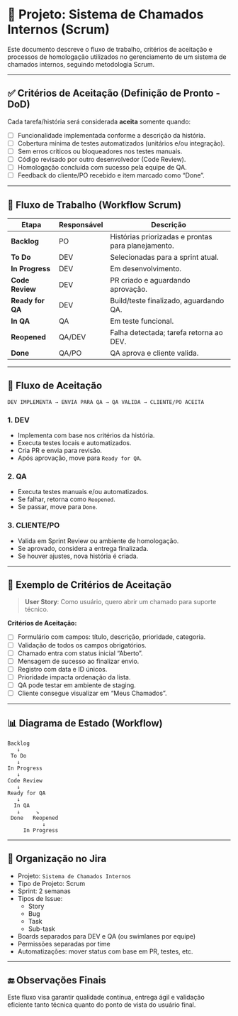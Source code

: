 # 📂 Projeto: Sistema de Chamados Internos (Scrum)

Este documento descreve o fluxo de trabalho, critérios de aceitação e processos de homologação utilizados no gerenciamento de um sistema de chamados internos, seguindo metodologia Scrum.

---

## ✅ Critérios de Aceitação (Definição de Pronto - DoD)

Cada tarefa/história será considerada **aceita** somente quando:

- [ ] Funcionalidade implementada conforme a descrição da história.
- [ ] Cobertura mínima de testes automatizados (unitários e/ou integração).
- [ ] Sem erros críticos ou bloqueadores nos testes manuais.
- [ ] Código revisado por outro desenvolvedor (Code Review).
- [ ] Homologação concluída com sucesso pela equipe de QA.
- [ ] Feedback do cliente/PO recebido e item marcado como “Done”.

---

## 🔁 Fluxo de Trabalho (Workflow Scrum)

| Etapa             | Responsável | Descrição                                                                 |
|-------------------|-------------|---------------------------------------------------------------------------|
| **Backlog**       | PO          | Histórias priorizadas e prontas para planejamento.                        |
| **To Do**         | DEV         | Selecionadas para a sprint atual.                                         |
| **In Progress**   | DEV         | Em desenvolvimento.                                                       |
| **Code Review**   | DEV         | PR criado e aguardando aprovação.                                         |
| **Ready for QA**  | DEV         | Build/teste finalizado, aguardando QA.                                    |
| **In QA**         | QA          | Em teste funcional.                                                       |
| **Reopened**      | QA/DEV      | Falha detectada; tarefa retorna ao DEV.                                   |
| **Done**          | QA/PO       | QA aprova e cliente valida.                                               |

---

## 🧪 Fluxo de Aceitação

```text
DEV IMPLEMENTA → ENVIA PARA QA → QA VALIDA → CLIENTE/PO ACEITA
```

### 1. DEV
- Implementa com base nos critérios da história.
- Executa testes locais e automatizados.
- Cria PR e envia para revisão.
- Após aprovação, move para `Ready for QA`.

### 2. QA
- Executa testes manuais e/ou automatizados.
- Se falhar, retorna como `Reopened`.
- Se passar, move para `Done`.

### 3. CLIENTE/PO
- Valida em Sprint Review ou ambiente de homologação.
- Se aprovado, considera a entrega finalizada.
- Se houver ajustes, nova história é criada.

---

## 📌 Exemplo de Critérios de Aceitação

> **User Story**: Como usuário, quero abrir um chamado para suporte técnico.

**Critérios de Aceitação:**
- [ ] Formulário com campos: título, descrição, prioridade, categoria.
- [ ] Validação de todos os campos obrigatórios.
- [ ] Chamado entra com status inicial “Aberto”.
- [ ] Mensagem de sucesso ao finalizar envio.
- [ ] Registro com data e ID únicos.
- [ ] Prioridade impacta ordenação da lista.
- [ ] QA pode testar em ambiente de staging.
- [ ] Cliente consegue visualizar em “Meus Chamados”.

---

## 📊 Diagrama de Estado (Workflow)

```
Backlog
   ↓
 To Do
   ↓
In Progress
   ↓
Code Review
   ↓
Ready for QA
   ↓
  In QA
   ↓     ↘
 Done   Reopened
           ↓
     In Progress
```

---

## 📁 Organização no Jira

- Projeto: `Sistema de Chamados Internos`
- Tipo de Projeto: Scrum
- Sprint: 2 semanas
- Tipos de Issue:
  - Story
  - Bug
  - Task
  - Sub-task
- Boards separados para DEV e QA (ou swimlanes por equipe)
- Permissões separadas por time
- Automatizações: mover status com base em PR, testes, etc.

---

## 🔚 Observações Finais

Este fluxo visa garantir qualidade contínua, entrega ágil e validação eficiente tanto técnica quanto do ponto de vista do usuário final.
